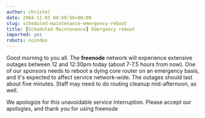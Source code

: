 ```yaml
---
author: christel
date: 2004-11-03 04:59:56+00:00
slug: scheduled-maintenance-emergency-reboot
title: [Scheduled Maintenance] Emergency reboot
imported: yes
robots: noindex
---
```

Good morning to you all.  The **freenode** network will experience extensive outages between 12 and 12:30pm today (about 7-7.5 hours from now).  One of our sponsors needs to reboot a dying core router on an emergency basis, and it's expected to affect service network-wide.  The outages should last about five minutes.  Staff may need to do routing cleanup mid-afternoon, as well.

We apologize for this unavoidable service interruption.  Please accept our apologies, and thank you for using freenode
